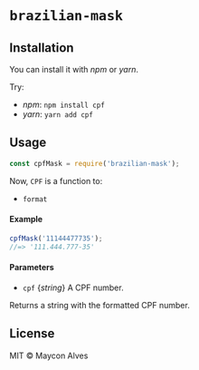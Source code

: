 # `brazilian-mask`

## Installation

You can install it with *npm* or *yarn*.

Try:

- *npm*: `npm install cpf`
- *yarn*: `yarn add cpf`

## Usage

```js
const cpfMask = require('brazilian-mask');
```

Now, `CPF` is a function to:

- `format`

#### Example

```js
cpfMask('11144477735');
//=> '111.444.777-35'
```

#### Parameters

- `cpf` {*string*} A CPF number.

Returns a string with the formatted CPF number.

## License

MIT &copy; Maycon Alves
